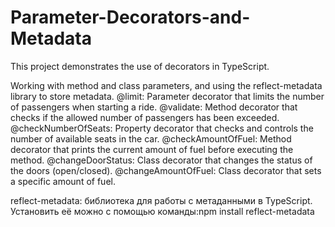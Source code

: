 # Parameter-Decorators-and-Metadata
This project demonstrates the use of decorators in TypeScript.

Working with method and class parameters, and using the reflect-metadata library to store metadata.
@limit: Parameter decorator that limits the number of passengers when starting a ride.
@validate: Method decorator that checks if the allowed number of passengers has been exceeded.<br>
@checkNumberOfSeats: Property decorator that checks and controls the number of available seats in the car.
@checkAmountOfFuel: Method decorator that prints the current amount of fuel before executing the method.
@changeDoorStatus: Class decorator that changes the status of the doors (open/closed).
@changeAmountOfFuel: Class decorator that sets a specific amount of fuel.

reflect-metadata: библиотека для работы с метаданными в TypeScript. Установить её можно с помощью команды:npm install reflect-metadata
